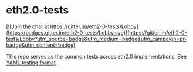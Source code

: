 # eth2.0-tests

[![Join the chat at https://gitter.im/eth2-0-tests/Lobby](https://badges.gitter.im/eth2-0-tests/Lobby.svg)](https://gitter.im/eth2-0-tests/Lobby?utm_source=badge&utm_medium=badge&utm_campaign=pr-badge&utm_content=badge)

This repo serves as the common tests across eth2.0 implementations. See [YAML testing format](https://github.com/ethereum/eth2.0-specs/blob/master/specs/test-format.md).
